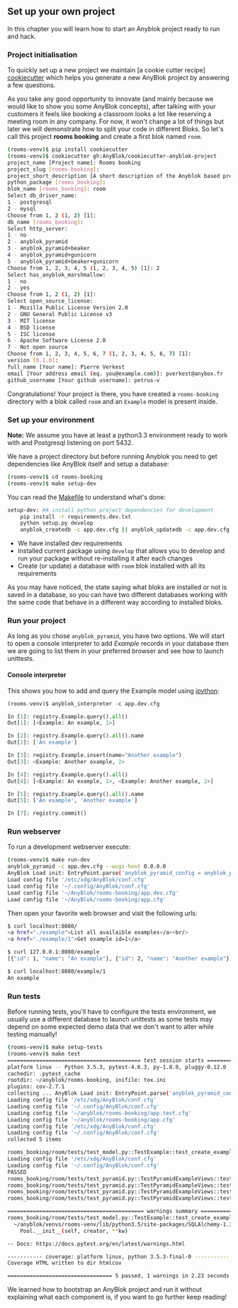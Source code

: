 ## Set up your own project

In this chapter you will learn how to start an Anyblok project ready to
run and hack.

### Project initialisation

To quickly set up a new project we maintain [a cookie cutter recipe]
[cookiecutter] which helps you generate a new AnyBlok project by
answering a few questions.

As you take any good opportunity to innovate (and mainly because we would like
to show you some AnyBlok concepts), after talking with your customers it
feels like booking a classroom looks a lot like reserving a meeting room in
any company. For now, it won't change a lot of things but later we will
demonstrate how to split your code in different Bloks.
So let's call this project **rooms booking** and create a first blok
named ``room``.

```bash
(rooms-venv)$ pip install cookiecutter
(rooms-venv)$ cookiecutter gh:AnyBlok/cookiecutter-anyblok-project
project_name [Project name]: Rooms booking
project_slug [rooms-booking]:
project_short_description [A short description of the Anyblok based project]: Anyblok service to manage (class)rooms reservation
python_package [rooms_booking]:
blok_name [rooms_booking]: room
Select db_driver_name:
1 - postgresql
2 - mysql
Choose from 1, 2 (1, 2) [1]:
db_name [rooms_booking]:
Select http_server:
1 - no
2 - anyblok_pyramid
3 - anyblok_pyramid+beaker
4 - anyblok_pyramid+gunicorn
5 - anyblok_pyramid+beaker+gunicorn
Choose from 1, 2, 3, 4, 5 (1, 2, 3, 4, 5) [1]: 2
Select has_anyblok_marshmallow:
1 - no
2 - yes
Choose from 1, 2 (1, 2) [1]:
Select open_source_license:
1 - Mozilla Public License Version 2.0
2 - GNU General Public License v3
3 - MIT license
4 - BSD license
5 - ISC license
6 - Apache Software License 2.0
7 - Not open source
Choose from 1, 2, 3, 4, 5, 6, 7 (1, 2, 3, 4, 5, 6, 7) [1]:
version [0.1.0]:
full_name [Your name]: Pierre Verkest
email [Your address email (eq. you@example.com)]: pverkest@anybox.fr
github_username [Your github username]: petrus-v
```

Congratulations! Your project is there, you have created a ``rooms-booking``
directory with a blok called ``room`` and an ``Example`` model is present inside.


### Set up your environment

**Note:** We assume you have at least a python3.3 environment ready to work
with and Postgresql listening on port 5432.

We have a project directory but before running Anyblok you need
to get dependencies like AnyBlok itself and setup a database:

```bash
(rooms-venv)$ cd rooms-booking
(rooms-venv)$ make setup-dev
```

You can read the [Makefile][makefile-setup-dev] to understand what's done:

```bash
setup-dev: ## install python project dependencies for development
    pip install -r requirements.dev.txt
    python setup.py develop
    anyblok_createdb -c app.dev.cfg || anyblok_updatedb -c app.dev.cfg
```

- We have installed dev requirements
- Installed current package using ``develop`` that allows you to develop and run
  your package without re-installing it after each changes
- Create (or update) a database with ``room`` blok installed with all
  its requirements

As you may have noticed, the state saying what bloks are installed or not
is saved in a database, so you can have two different databases working
with the same code that behave in a different way according to installed bloks.

### Run your project

As long as you chose ``anyblok_pyramid``, you have two options. We will start
to open a console interpreter to add *Example* records in your database then
we are going to list them in your preferred browser and see how to launch
unittests.


#### Console interpreter

This shows you how to add and query the Example model using [ipython](
https://ipython.org/index.html):

```python
(rooms-venv)$ anyblok_interpreter -c app.dev.cfg

In [1]: registry.Example.query().all()
Out[1]: [<Example: An example, 1>]

In [2]: registry.Example.query().all().name
Out[2]: ['An example']

In [3]: registry.Example.insert(name="Another example")
Out[3]: <Example: Another example, 2>

In [4]: registry.Example.query().all()
Out[4]: [<Example: An example, 1>, <Example: Another example, 2>]

In [5]: registry.Example.query().all().name
Out[5]: ['An example', 'Another example']

In [7]: registry.commit()
```

### Run webserver

To run a development webserver execute:

```bash
(rooms-venv)$ make run-dev
anyblok_pyramid -c app.dev.cfg --wsgi-host 0.0.0.0
AnyBlok Load init: EntryPoint.parse('anyblok_pyramid_config = anyblok_pyramid:anyblok_init_config')
Load config file '/etc/xdg/AnyBlok/conf.cfg'
Load config file '~/.config/AnyBlok/conf.cfg'
Load config file '~/AnyBlok/rooms-booking/app.dev.cfg'
Load config file '~/AnyBlok/rooms-booking/app.cfg'
```

Then open your favorite web browser and visit the following urls:

```bash
$ curl localhost:8080/
<a href="./example">List all availaible examples</a><br/>
<a href="./example/1">Get example id=1</a>

$ curl 127.0.0.1:8080/example
[{"id": 1, "name": "An example"}, {"id": 2, "name": "Another example"}]

$ curl localhost:8080/example/1
An example
```

### Run tests

Before running tests, you'll have to configure the tests environment, we usually
use a different database to launch unittests as some tests may depend on
some expected demo data that we don't want to alter while testing manually!

```bash
(rooms-venv)$ make setup-tests
(rooms-venv)$ make test
========================================== test session starts ==========================================
platform linux -- Python 3.5.3, pytest-4.6.3, py-1.8.0, pluggy-0.12.0 -- ~/anyblok/venvs/rooms-venv/bin/python3
cachedir: .pytest_cache
rootdir: ~/anyblok/rooms-booking, inifile: tox.ini
plugins: cov-2.7.1
collecting ... AnyBlok Load init: EntryPoint.parse('anyblok_pyramid_config = anyblok_pyramid:anyblok_init_config')
Loading config file '/etc/xdg/AnyBlok/conf.cfg'
Loading config file '~/.config/AnyBlok/conf.cfg'
Loading config file '~/anyblok/rooms-booking/app.test.cfg'
Loading config file '~/anyblok/rooms-booking/app.cfg'
Loading config file '/etc/xdg/AnyBlok/conf.cfg'
Loading config file '~/.config/AnyBlok/conf.cfg'
collected 5 items                                                                                       

rooms_booking/room/tests/test_model.py::TestExample::test_create_example AnyBlok Load init: EntryPoint.parse('anyblok_pyramid_config = anyblok_pyramid:anyblok_init_config')
Loading config file '/etc/xdg/AnyBlok/conf.cfg'
Loading config file '~/.config/AnyBlok/conf.cfg'
PASSED
rooms_booking/room/tests/test_pyramid.py::TestPyramidExampleViews::test_root PASSED
rooms_booking/room/tests/test_pyramid.py::TestPyramidExampleViews::test_examples PASSED
rooms_booking/room/tests/test_pyramid.py::TestPyramidExampleViews::test_get_example PASSED
rooms_booking/room/tests/test_pyramid.py::TestPyramidExampleViews::test_post_example PASSED

=========================================== warnings summary ============================================
rooms_booking/room/tests/test_model.py::TestExample::test_create_example
  ~/anyblok/venvs/rooms-venv/lib/python3.5/site-packages/SQLAlchemy-1.3.5-py3.5-linux-x86_64.egg/sqlalchemy/pool/impl.py:96: SADeprecationWarning: PoolListener is deprecated in favor of the PoolEvents listener interface.  The Pool.listeners parameter will be removed in a future release.
    Pool.__init__(self, creator, **kw)

-- Docs: https://docs.pytest.org/en/latest/warnings.html

----------- coverage: platform linux, python 3.5.3-final-0 -----------
Coverage HTML written to dir htmlcov

================================= 5 passed, 1 warnings in 2.23 seconds ==================================
```

We learned how to bootstrap an AnyBlok project and run it without explaining
what each component is, if you want to go further keep reading!


[cookiecutter]: https://github.com/AnyBlok/cookiecutter-anyblok-project
[makefile-setup-dev]: https://github.com/AnyBlok/anyblok-book-examples/blob/II_setup-project/Makefile#L29-L33
